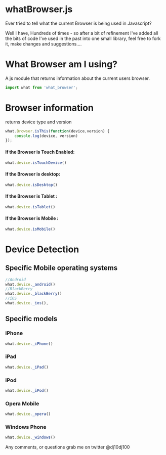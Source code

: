 whatBrowser.js
============

Ever tried to tell what the current Browser is being used in Javascript? 

Well I have, Hundreds of times - so after a bit of refinement I've added all the bits of code I've used in the past into one small library, feel free to fork it, make changes and suggestions....

# What Browser am I using?

A js module that returns information about the current users browser.

```javascript
import what from 'what_browser';
```

# Browser information
returns device type and version
```javascript
what.Browser.isThis(function(device,version) { 
	console.log(device, version)
});
```

#### If the Browser is Touch Enabled:

```javascript
what.device.isTouchDevice()
```

#### If the Browser is desktop:

```javascript
what.device.isDesktop()
```

#### If the Browser is Tablet :

```javascript
what.device.isTablet()
```


#### If the Browser is Mobile :
```javascript
what.device.isMobile()
```

# Device Detection

## Specific Mobile operating systems 

```javascript
//Android
what.device._android()
//BlackBerry
what.device._blackBerry()
//iOS
what.device._ios(),
```
## Specific models

### iPhone 
```javascript
what.device._iPhone()
```
### iPad 
```javascript
what.device._iPad()
```
### iPod 
```javascript
what.device._iPod()
```
### Opera Mobile
```javascript
what.device._opera()
```
### Windows Phone
```javascript
what.device._windows()
```
Any comments, or questions grab me on twitter @dj10dj100


